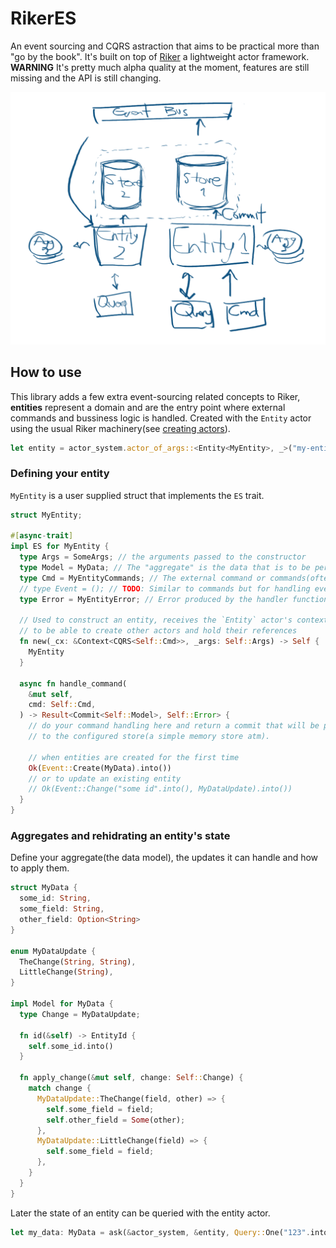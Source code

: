# RikerES

An event sourcing and CQRS astraction that aims to be practical more than "go by the book". It's built on top of [Riker](https://riker.rs/) a lightweight actor framework.  
**WARNING** It's pretty much alpha quality at the moment, features are still missing and the API is still changing. 

![Overview draft](es.png)

## How to use
This library adds a few extra event-sourcing related concepts to Riker, **entities** represent a domain and are the entry point where external commands and bussiness logic is handled. Created with the `Entity` actor using the usual Riker machinery(see [creating actors](https://riker.rs/actors/#creating-actors)).
```rust
let entity = actor_system.actor_of_args::<Entity<MyEntity>, _>("my-entity", SomeArgs)`;
```
### Defining your entity
`MyEntity` is a user supplied struct that implements the `ES` trait.
```rust
struct MyEntity;

#[async-trait]
impl ES for MyEntity {
  type Args = SomeArgs; // the arguments passed to the constructor
  type Model = MyData; // The "aggregate" is the data that is to be persisted along with its updates.
  type Cmd = MyEntityCommands; // The external command or commands(often in the form of an enum) this entity can handle.
  // type Event = (); // TODO: Similar to commands but for handling events emitted by other entities.
  type Error = MyEntityError; // Error produced by the handler functions.
  
  // Used to construct an entity, receives the `Entity` actor's context 
  // to be able to create other actors and hold their references
  fn new(_cx: &Context<CQRS<Self::Cmd>>, _args: Self::Args) -> Self {
    MyEntity
  }
  
  async fn handle_command(
    &mut self,
    cmd: Self::Cmd,
  ) -> Result<Commit<Self::Model>, Self::Error> {
    // do your command handling here and return a commit that will be persited
    // to the configured store(a simple memory store atm).
    
    // when entities are created for the first time
    Ok(Event::Create(MyData).into())
    // or to update an existing entity
    // Ok(Event::Change("some id".into(), MyDataUpdate).into())
  }
}
```

### Aggregates and rehidrating an entity's state
Define your aggregate(the data model), the updates it can handle and how to apply them. 

```rust
struct MyData {
  some_id: String,
  some_field: String,
  other_field: Option<String>
}

enum MyDataUpdate {
  TheChange(String, String),
  LittleChange(String),
}

impl Model for MyData {
  type Change = MyDataUpdate;
  
  fn id(&self) -> EntityId {
    self.some_id.into()
  }
  
  fn apply_change(&mut self, change: Self::Change) {
    match change {
      MyDataUpdate::TheChange(field, other) => {
        self.some_field = field;
        self.other_field = Some(other);
      },
      MyDataUpdate::LittleChange(field) => {
        self.some_field = field;
      },
    }
  }
}
```
Later the state of an entity can be queried with the entity actor.
```rust
let my_data: MyData = ask(&actor_system, &entity, Query::One("123".into())).await;
```
